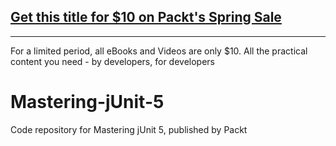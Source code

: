 ## [Get this title for $10 on Packt's Spring Sale](https://www.packt.com/B07044?utm_source=github&utm_medium=packt-github-repo&utm_campaign=spring_10_dollar_2022)
-----
For a limited period, all eBooks and Videos are only $10. All the practical content you need \- by developers, for developers

# Mastering-jUnit-5
Code repository for Mastering jUnit 5, published by Packt
